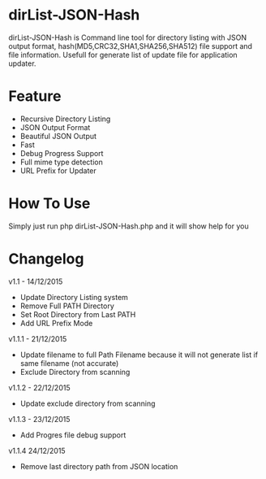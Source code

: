 # dirList-JSON-Hash
dirList-JSON-Hash is Command line tool for directory listing with JSON output format, hash(MD5,CRC32,SHA1,SHA256,SHA512) file support and file information. Usefull for generate list of update file for application updater.

# Feature
* Recursive Directory Listing
* JSON Output Format
* Beautiful JSON Output
* Fast
* Debug Progress Support
* Full mime type detection
* URL Prefix for Updater

# How To Use
Simply just run php dirList-JSON-Hash.php and it will show help for you

# Changelog

v1.1 - 14/12/2015
- Update Directory Listing system
- Remove Full PATH Directory
- Set Root Directory from Last PATH
- Add URL Prefix Mode

v1.1.1 - 21/12/2015
- Update filename to full Path Filename because it will not generate list if same filename (not accurate)
- Exclude Directory from scanning

v1.1.2 - 22/12/2015

- Update exclude directory from scanning 

v1.1.3 - 23/12/2015

- Add Progres file debug support

v1.1.4 24/12/2015

- Remove last directory path from JSON location

